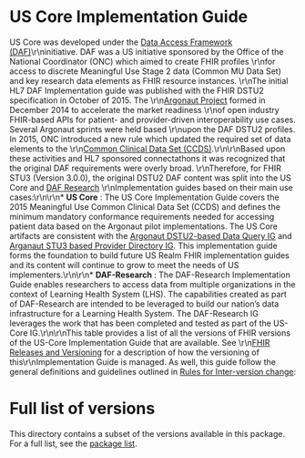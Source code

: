 # US Core Implementation Guide

US Core was developed under the [Data Access Framework (DAF)](http://wiki.siframework.org/Data+Access+Framework+Homepage)\r\ninitiative. DAF was a US initiative sponsored by the Office of the National Coordinator (ONC) which aimed to create FHIR profiles \r\nfor access to discrete Meaningful Use Stage 2 data (Common MU Data Set) and key research data elements as FHIR resource instances. \r\nThe initial HL7 DAF Implementation guide was published with the FHIR DSTU2 specification in October of 2015. The \r\n[Argonaut Project](http://argonautwiki.hl7.org/index.php?title=Main_Page) formed in December 2014 to accelerate the market readiness \r\nof open industry FHIR-based APIs for patient- and provider-driven interoperability use cases. Several Argonaut sprints were held based \r\nupon the DAF DSTU2 profiles. In 2015, ONC introduced a new rule which updated the required set of data elements to the \r\n[Common Clinical Data Set (CCDS)](https://www.healthit.gov/sites/default/files/2015Ed_CCG_CCDS.pdf).\r\n\r\nBased upon these activities and HL7 sponsored connectathons it was recognized that the original DAF requirements were overly broad. \r\nTherefore, for FHIR STU3 (Version 3.0.0), the original DSTU2 DAF content was split into the US Core and [DAF Research](http://hl7.org/fhir/us/daf-research/) \r\nImplementation guides based on their main use cases:\r\n\r\n*  **US Core** : The US Core Implementation Guide covers the 2015 Meaningful Use Common Clinical Data Set (CCDS) and defines the minimum mandatory conformance requirements needed for accessing patient data based on the Argonaut pilot implementations. The US Core artifacts are consistent with the [Argonaut DSTU2-based Data Query IG](http://www.fhir.org/guides/argonaut/r2/) and [Arganaut STU3 based Provider Directory IG](http://www.fhir.org/guides/argonaut/pd/). This implementation guide forms the foundation to build future US Realm FHIR implementation guides and its content will continue to grow to meet the needs of US implementers.\r\n\r\n* **DAF-Research** : The DAF-Research Implementation Guide enables researchers to access data from multiple organizations in the context of Learning Health System (LHS). The capabilities created as part of DAF-Research are intended to be leveraged to build our nation’s data infrastructure for a Learning Health System. The DAF-Research IG leverages the work that has been completed and tested as part of the US-Core IG.\r\n\r\nThis table provides a list of all the versions of FHIR versions of the US-Core Implementation Guide that are available. See \r\n[FHIR Releases and Versioning](http://hl7.org/fhir/versions.html#versions) for a description of how the versioning of this\r\nImplementation Guide is managed. As well, this guide follow the general definitions and guidelines outlined in [Rules for Inter-version change](http://hl7.org/fhir/versions.html#change):

# Full list of versions

This directory contains a subset of the versions available in this package. For a full list, see the [package list](http://hl7.org/fhir/us/core/package-list.json).

